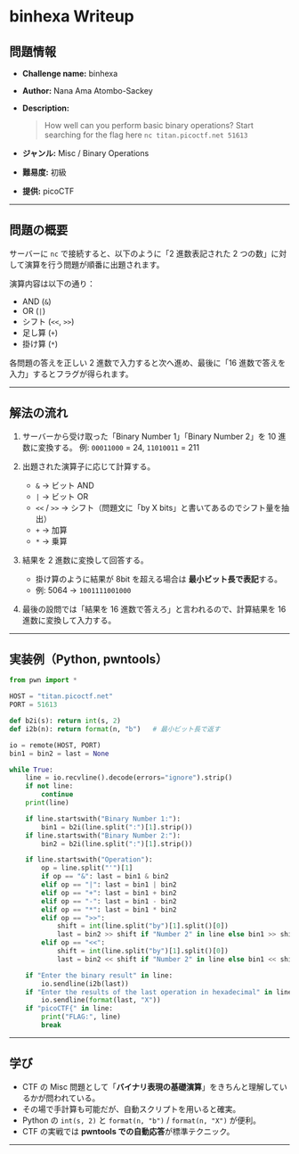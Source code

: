 # binhexa Writeup

## 問題情報

- **Challenge name:** binhexa

- **Author:** Nana Ama Atombo-Sackey

- **Description:**

  > How well can you perform basic binary operations? Start searching for the flag here
  > `nc titan.picoctf.net 51613`

- **ジャンル:** Misc / Binary Operations

- **難易度:** 初級

- **提供:** picoCTF

---

## 問題の概要

サーバーに `nc` で接続すると、以下のように「2 進数表記された 2 つの数」に対して演算を行う問題が順番に出題されます。

演算内容は以下の通り：

- AND (`&`)
- OR (`|`)
- シフト (`<<`, `>>`)
- 足し算 (`+`)
- 掛け算 (`*`)

各問題の答えを正しい 2 進数で入力すると次へ進め、最後に「16 進数で答えを入力」するとフラグが得られます。

---

## 解法の流れ

1. サーバーから受け取った「Binary Number 1」「Binary Number 2」を 10 進数に変換する。
   例: `00011000` = 24, `11010011` = 211

2. 出題された演算子に応じて計算する。

   - `&` → ビット AND
   - `|` → ビット OR
   - `<<` / `>>` → シフト（問題文に「by X bits」と書いてあるのでシフト量を抽出）
   - `+` → 加算
   - `*` → 乗算

3. 結果を 2 進数に変換して回答する。

   - 掛け算のように結果が 8bit を超える場合は **最小ビット長で表記**する。
   - 例: 5064 → `1001111001000`

4. 最後の設問では「結果を 16 進数で答えろ」と言われるので、計算結果を 16 進数に変換して入力する。

---

## 実装例（Python, pwntools）

```python
from pwn import *

HOST = "titan.picoctf.net"
PORT = 51613

def b2i(s): return int(s, 2)
def i2b(n): return format(n, "b")   # 最小ビット長で返す

io = remote(HOST, PORT)
bin1 = bin2 = last = None

while True:
    line = io.recvline().decode(errors="ignore").strip()
    if not line:
        continue
    print(line)

    if line.startswith("Binary Number 1:"):
        bin1 = b2i(line.split(":")[1].strip())
    if line.startswith("Binary Number 2:"):
        bin2 = b2i(line.split(":")[1].strip())

    if line.startswith("Operation"):
        op = line.split("'")[1]
        if op == "&": last = bin1 & bin2
        elif op == "|": last = bin1 | bin2
        elif op == "+": last = bin1 + bin2
        elif op == "-": last = bin1 - bin2
        elif op == "*": last = bin1 * bin2
        elif op == ">>":
            shift = int(line.split("by")[1].split()[0])
            last = bin2 >> shift if "Number 2" in line else bin1 >> shift
        elif op == "<<":
            shift = int(line.split("by")[1].split()[0])
            last = bin2 << shift if "Number 2" in line else bin1 << shift

    if "Enter the binary result" in line:
        io.sendline(i2b(last))
    if "Enter the results of the last operation in hexadecimal" in line:
        io.sendline(format(last, "X"))
    if "picoCTF{" in line:
        print("FLAG:", line)
        break
```

---

## 学び

- CTF の Misc 問題として「**バイナリ表現の基礎演算**」をきちんと理解しているかが問われている。
- その場で手計算も可能だが、自動スクリプトを用いると確実。
- Python の `int(s, 2)` と `format(n, "b")` / `format(n, "X")` が便利。
- CTF の実戦では **pwntools での自動応答**が標準テクニック。

---
